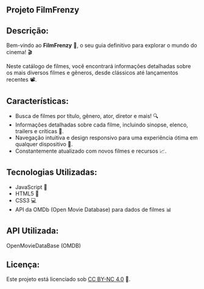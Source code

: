 ## Projeto FilmFrenzy

## Descrição:
Bem-vindo ao **FilmFrenzy** 🤩, o seu guia definitivo para explorar o mundo do cinema! 🎬

Neste catálogo de filmes, você encontrará informações detalhadas sobre os mais diversos filmes e gêneros, desde clássicos até lançamentos recentes 📽.

## Características:
- Busca de filmes por título, gênero, ator, diretor e mais! 🔍
- Informações detalhadas sobre cada filme, incluindo sinopse, elenco, trailers e críticas 🎥.
- Navegação intuitiva e design responsivo para uma experiência ótima em qualquer dispositivo 📱.
- Constantemente atualizado com novos filmes e recursos 📈.

## Tecnologias Utilizadas:
- JavaScript 📝
- HTML5 📄
- CSS3 💻
- API da OMDb (Open Movie Database) para dados de filmes 📊

## API Utilizada:
OpenMovieDataBase (OMDB)

## Licença:

Este projeto está licenciado sob [CC BY-NC 4.0](https://creativecommons.org/licenses/by-nc/4.0/) 📜.
